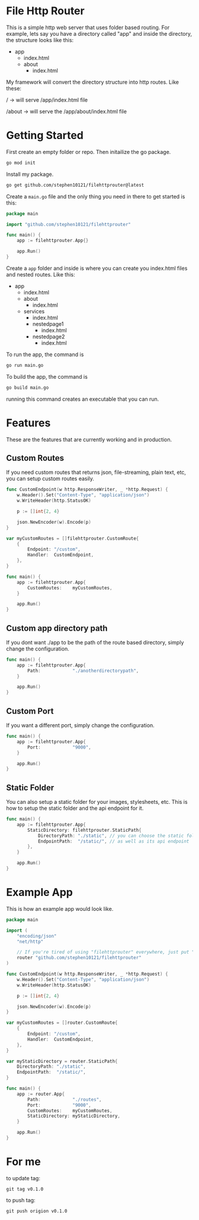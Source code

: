 # File Http Router
This is a simple http web server that uses folder based routing. For example, lets say you have a directory called "app" and inside the directory, the structure looks like this:
- app
    - index.html
    - about
        - index.html

My framework will convert the directory structure into http routes. Like these:

/ -> will serve /app/index.html file

/about -> will serve the /app/about/index.html file
# Getting Started
First create an empty folder or repo. Then initailize the go package.
```bash
go mod init
```
Install my package.
```bash
go get github.com/stephen10121/filehttprouter@latest
```
Create a `main.go` file and the only thing you need in there to get started is this:
```go
package main

import "github.com/stephen10121/filehttprouter"

func main() {
	app := filehttprouter.App{}

	app.Run()
}
```
Create a `app` folder and inside is where you can create you index.html files and nested routes. Like this:
- app
    - index.html
    - about
        - index.html
    - services
        - index.html
        - nestedpage1
            - index.html
        - nestedpage2
            - index.html

To run the app, the command is
```bash
go run main.go
```
To build the app, the command is
```bash
go build main.go
```
running this command creates an executable that you can run.

# Features
These are the features that are currently working and in production.
## Custom Routes
If you need custom routes that returns json, file-streaming, plain text, etc, you can setup custom routes easily.
```go
func CustomEndpoint(w http.ResponseWriter, _ *http.Request) {
	w.Header().Set("Content-Type", "application/json")
	w.WriteHeader(http.StatusOK)

	p := []int{2, 4}

	json.NewEncoder(w).Encode(p)
}

var myCustomRoutes = []filehttprouter.CustomRoute{
	{
		Endpoint: "/custom",
		Handler:  CustomEndpoint,
	},
}

func main() {
	app := filehttprouter.App{
		CustomRoutes:    myCustomRoutes,
	}

	app.Run()
}
```
## Custom app directory path
If you dont want ./app to be the path of the route based directory, simply change the configuration.
```go
func main() {
	app := filehttprouter.App{
        Path:            "./anotherdirectorypath",
	}

	app.Run()
}
```
## Custom Port
If you want a different port, simply change the configuration.
```go
func main() {
	app := filehttprouter.App{
		Port:            "9000",
	}

	app.Run()
}
```
## Static Folder
You can also setup a static folder for your images, stylesheets, etc. This is how to setup the static folder and the api endpoint for it.

```go
func main() {
	app := filehttprouter.App{
        StaticDirectory: filehttprouter.StaticPath{
            DirectoryPath: "./static", // you can choose the static folder
            EndpointPath:  "/static/", // as well as its api endpoint
        },
	}

	app.Run()
}
```
# Example App
This is how an example app would look like.
```go
package main

import (
	"encoding/json"
	"net/http"

    // If you're tired of using "filehttprouter" everywhere, just put "router" (or any other variable) in front if the import string.
	router "github.com/stephen10121/filehttprouter"
)

func CustomEndpoint(w http.ResponseWriter, _ *http.Request) {
	w.Header().Set("Content-Type", "application/json")
	w.WriteHeader(http.StatusOK)

	p := []int{2, 4}

	json.NewEncoder(w).Encode(p)
}

var myCustomRoutes = []router.CustomRoute{
	{
		Endpoint: "/custom",
		Handler:  CustomEndpoint,
	},
}

var myStaticDirectory = router.StaticPath{
	DirectoryPath: "./static",
	EndpointPath:  "/static/",
}

func main() {
	app := router.App{
		Path:            "./routes",
		Port:            "9000",
		CustomRoutes:    myCustomRoutes,
		StaticDirectory: myStaticDirectory,
	}

	app.Run()
}
```

# For me
to update tag:
```
git tag v0.1.0
```
to push tag:
```
git push origion v0.1.0
```